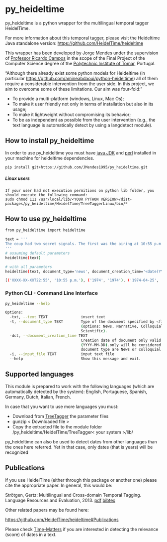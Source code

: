 # py_heideltime
py_heideltime is a python wrapper for the multilingual temporal tagger HeidelTime.

For more information about this temporal tagger, please visit the Heideltime Java standalone version: https://github.com/HeidelTime/heideltime

This wrapper has been developed by Jorge Mendes under the supervision of [Professor Ricardo Campos](http://www.ccc.ipt.pt/~ricardo/) in the scope of the Final Project of the Computer Science degree of the [Polytechnic Institute of Tomar](http://portal2.ipt.pt/), Portugal.

“Although there already exist some python models for Heideltime (in particular https://github.com/amineabdaoui/python-heideltime) all of them require a considerable intervention from the user side. In this project, we aim to overcome some of these limitations. Our aim was four-fold:”

 - To provide a multi-platform (windows, Linux, Mac Os);
 - To make it user friendly not only in terms of installation but also in its usage;
 - To make it lightweight without compromising its behavior;
 - To be as independent as possible from the user intervention (e.g., the text language is automatically detect by using a langdetect module).

## How to install py_heideltime
In order to use py_heideltime you must have [java JDK](https://www.oracle.com/technetwork/java/javase/downloads/index.html) and [perl](https://www.perl.org/get.html) installed in your machine for heideltime dependencies.
```bash
pip install git+https://github.com/JMendes1995/py_heideltime.git
```
##### Linux users
    If your user had not execution permitions on python lib folder, you should execute the following command:
    sudo chmod 111 /usr/local/lib/<YOUR PYTHON VERSION>/dist-packages/py_heideltime/HeidelTime/TreeTaggerLinux/bin/*
    
## How to use py_heideltime
```bash
from py_heideltime import heideltime

text = '''
The coup had two secret signals. The first was the airing at 10:55 p.m. of Paulo de Carvalho's "E Depois do Adeus" (Portugal's entry in the 1974 Eurovision Song Contest) on Emissores Associados de Lisboa, which alerted the rebel captains and soldiers to begin the coup. The second signal came on 25 April 1974 at 12:20 a.m., when Rádio Renascença broadcast "Grândola, Vila Morena" (a song by Zeca Afonso, an influential political folk musician and singer who was banned from Portuguese radio at the time). The MFA gave the signals to take over strategic points of power in the country.
'''
# assuming default parameters
heideltime(text)

# with all parameters
heideltime(text, document_type='news', document_creation_time='<date(YYYY-MM-DD)>')
```

````bash
[('XXXX-XX-XXT22:55', '10:55 p.m.'), ('1974', '1974'), ('1974-04-25', '25 April 1974'), ('1974-04-25T12:20', '12:20 a.m.')]  
````
### Python CLI -  Command Line Interface
``` bash
py_heideltime --help

Options:
  -txt, --text TEXT               insert text
  -t, --document_type TEXT        Type of the document specified by <file>
                                  (options: News, Narrative, Colloquial,
                                  Scientific).
  -dct, --document_creation_time TEXT
                                  Creation date of document only valid format
                                  (YYYY-MM-DD).only will be considered if
                                  document type are News or colloquial.
  -i, --input_file TEXT           input text file
  --help                          Show this message and exit.
```

## Supported languages

This module is prepared to work with the following languages (which are automatically detected by the system): English, Portuguese, Spanish, Germany, Dutch, Italian, French.

In case that you want to use more languages you must:
  
  - Download from [TreeTagger](https://www.cis.uni-muenchen.de/~schmid/tools/TreeTagger/) the parameter files
  - gunzip < Downloaded file >
  - Copy the extracted file to the module folder /py_heideltime/HeidelTime/TreeTagger< your system >/lib/

py_heideltime can also be used to detect dates from other languages than the ones here referred. Yet in that case, only dates (that is years) will be recognized

## Publications 

If you use HeidelTime (either through this package or another one) please cite the appropriate paper. In general, this would be:

Strötgen, Gertz: Multilingual and Cross-domain Temporal Tagging. Language Resources and Evaluation, 2013. [pdf](https://link.springer.com/article/10.1007%2Fs10579-012-9179-y) [bibtex](https://dbs.ifi.uni-heidelberg.de/files/Team/jannik/publications/stroetgen_bib.html#LREjournal2013)

 
Other related papers may be found here:

https://github.com/HeidelTime/heideltime#Publications

Please check [Time-Matters](https://github.com/LIAAD/Time-Matters) if you are interested in detecting the relevance (score) of dates in a text.
